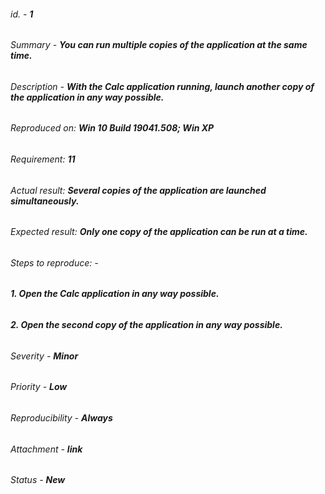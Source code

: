 ###### *id.* - **1**

###### *Summary* - **You can run multiple copies of the application at the same time.**

###### *Description* - **With the Calc application running, launch another copy of the application in any way possible.**
   ###### *Reproduced on:* **Win 10 Build 19041.508; Win XP**
   ###### *Requirement:* **11**
   ###### *Actual result:* **Several copies of the application are launched simultaneously.**
   ###### *Expected result:* **Only one copy of the application can be run at a time.**

###### *Steps to reproduce:* -
   ###### **1. Open the Calc application in any way possible.**
   ###### **2. Open the second copy of the application in any way possible.**

###### *Severity* - **Minor**

###### *Priority* - **Low**

###### *Reproducibility* - **Always**

###### *Attachment* - **link**

###### *Status* - **New**
